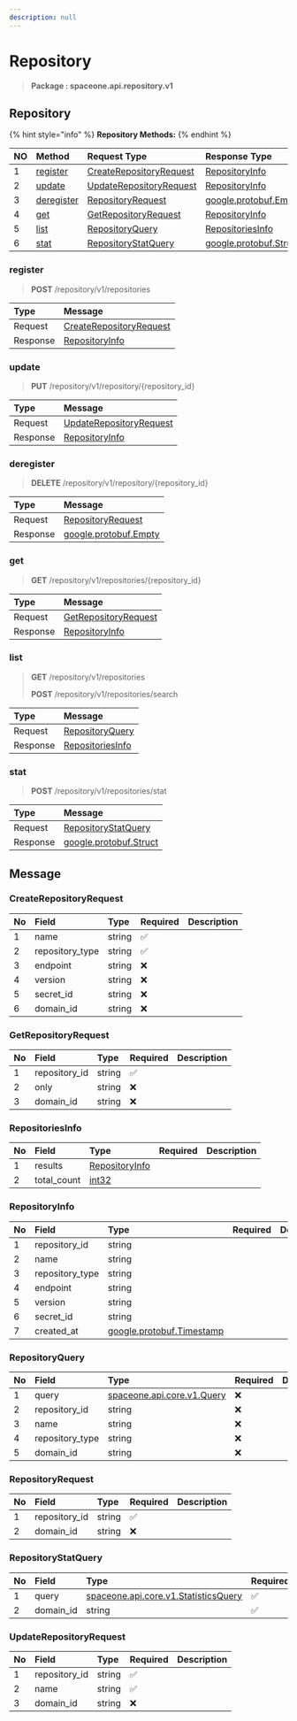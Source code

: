 ```yaml
---
description: null
---
```


# Repository

> **Package : spaceone.api.repository.v1**

## Repository

{% hint style="info" %}
**Repository Methods:**
{% endhint %}

| NO | Method | Request Type | Response Type | Description |
| :--- | :--- | :--- | :--- | :--- |
| 1 | [register](repository.md#register) | [CreateRepositoryRequest](repository.md#createrepositoryrequest) | [RepositoryInfo](repository.md#repositoryinfo) |  |
| 2 | [update](repository.md#update) | [UpdateRepositoryRequest](repository.md#updaterepositoryrequest) | [RepositoryInfo](repository.md#repositoryinfo) |  |
| 3 | [deregister](repository.md#deregister) | [RepositoryRequest](repository.md#repositoryrequest) | [google.protobuf.Empty](https://github.com/protocolbuffers/protobuf/blob/master/src/google/protobuf/empty.proto) |  |
| 4 | [get](repository.md#get) | [GetRepositoryRequest](repository.md#getrepositoryrequest) | [RepositoryInfo](repository.md#repositoryinfo) |  |
| 5 | [list](repository.md#list) | [RepositoryQuery](repository.md#repositoryquery) | [RepositoriesInfo](repository.md#repositoriesinfo) |  |
| 6 | [stat](repository.md#stat) | [RepositoryStatQuery](repository.md#repositorystatquery) | [google.protobuf.Struct](https://github.com/protocolbuffers/protobuf/blob/master/src/google/protobuf/struct.proto) |  |

### register

> **POST** /repository/v1/repositories

| Type | Message |
| :--- | :--- |
| Request | [CreateRepositoryRequest](repository.md#createrepositoryrequest) |
| Response | [RepositoryInfo](repository.md#repositoryinfo) |

### update

> **PUT** /repository/v1/repository/{repository\_id}

| Type | Message |
| :--- | :--- |
| Request | [UpdateRepositoryRequest](repository.md#updaterepositoryrequest) |
| Response | [RepositoryInfo](repository.md#repositoryinfo) |

### deregister

> **DELETE** /repository/v1/repository/{repository\_id}

| Type | Message |
| :--- | :--- |
| Request | [RepositoryRequest](repository.md#repositoryrequest) |
| Response | [google.protobuf.Empty](https://github.com/protocolbuffers/protobuf/blob/master/src/google/protobuf/empty.proto) |

### get

> **GET** /repository/v1/repositories/{repository\_id}

| Type | Message |
| :--- | :--- |
| Request | [GetRepositoryRequest](repository.md#getrepositoryrequest) |
| Response | [RepositoryInfo](repository.md#repositoryinfo) |

### list

> **GET** /repository/v1/repositories
>
> **POST** /repository/v1/repositories/search

| Type | Message |
| :--- | :--- |
| Request | [RepositoryQuery](repository.md#repositoryquery) |
| Response | [RepositoriesInfo](repository.md#repositoriesinfo) |

### stat

> **POST** /repository/v1/repositories/stat

| Type | Message |
| :--- | :--- |
| Request | [RepositoryStatQuery](repository.md#repositorystatquery) |
| Response | [google.protobuf.Struct](https://github.com/protocolbuffers/protobuf/blob/master/src/google/protobuf/struct.proto) |

## Message

### CreateRepositoryRequest

| No | Field | Type | Required | Description |
| :--- | :--- | :--- | :--- | :--- |
| 1 | name | string | ✅ |  |
| 2 | repository\_type | string | ✅ |  |
| 3 | endpoint | string | ❌ |  |
| 4 | version | string | ❌ |  |
| 5 | secret\_id | string | ❌ |  |
| 6 | domain\_id | string | ❌ |  |

### GetRepositoryRequest

| No | Field | Type | Required | Description |
| :--- | :--- | :--- | :--- | :--- |
| 1 | repository\_id | string | ✅ |  |
| 2 | only | string | ❌ |  |
| 3 | domain\_id | string | ❌ |  |

### RepositoriesInfo

| No | Field | Type | Required | Description |
| :--- | :--- | :--- | :--- | :--- |
| 1 | results | [RepositoryInfo](repository.md#repositoryinfo) |  |  |
| 2 | total\_count | [int32](https://github.com/protocolbuffers/protobuf/blob/master/src/google/protobuf/type.proto) |  |  |

### RepositoryInfo

| No | Field | Type | Required | Description |
| :--- | :--- | :--- | :--- | :--- |
| 1 | repository\_id | string |  |  |
| 2 | name | string |  |  |
| 3 | repository\_type | string |  |  |
| 4 | endpoint | string |  |  |
| 5 | version | string |  |  |
| 6 | secret\_id | string |  |  |
| 7 | created\_at | [google.protobuf.Timestamp](https://github.com/protocolbuffers/protobuf/blob/master/src/google/protobuf/timestamp.proto) |  |  |

### RepositoryQuery

| No | Field | Type | Required | Description |
| :--- | :--- | :--- | :--- | :--- |
| 1 | query | [spaceone.api.core.v1.Query](https://spaceone-dev.gitbook.io/api-reference/common-v1/search-query) | ❌ |  |
| 2 | repository\_id | string | ❌ |  |
| 3 | name | string | ❌ |  |
| 4 | repository\_type | string | ❌ |  |
| 5 | domain\_id | string | ❌ |  |

### RepositoryRequest

| No | Field | Type | Required | Description |
| :--- | :--- | :--- | :--- | :--- |
| 1 | repository\_id | string | ✅ |  |
| 2 | domain\_id | string | ❌ |  |

### RepositoryStatQuery

| No | Field | Type | Required | Description |
| :--- | :--- | :--- | :--- | :--- |
| 1 | query | [spaceone.api.core.v1.StatisticsQuery](https://spaceone-dev.gitbook.io/api-reference/common-v1/statistics-query) | ✅ |  |
| 2 | domain\_id | string | ✅ |  |

### UpdateRepositoryRequest

| No | Field | Type | Required | Description |
| :--- | :--- | :--- | :--- | :--- |
| 1 | repository\_id | string | ✅ |  |
| 2 | name | string | ✅ |  |
| 3 | domain\_id | string | ❌ |  |

